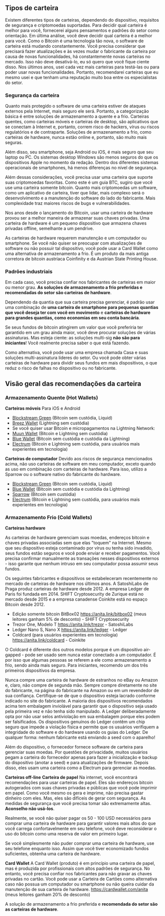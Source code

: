 ## Tipos de carteira

Existem diferentes tipos de carteiras, dependendo do dispositivo, requisitos de segurança e criptomoedas suportadas. Para decidir qual carteira é melhor para você, fornecerei alguns pensamentos e padrões do setor como orientação. Em última análise, você deve decidir qual carteira é a melhor para você. Como o Bitcoin é uma tecnologia tão nova, o software de carteira está mudando constantemente. Você precisa considerar que precisará fazer atualizações e às vezes mudar o fabricante da carteira por causa de novas funcionalidades, há constantemente novas carteiras no mercado. Isso não deve desativá-lo, eu só quero que você fique ciente disso. Nos últimos anos, usei cada vez mais carteiras para testá-las ou para poder usar novas funcionalidades. Portanto, recomendarei carteiras que eu mesmo usei e que tenham uma reputação muito boa entre os especialistas do setor.

### Segurança da carteira

Quanto mais protegido o software de uma carteira estiver de ataques externos pela Internet, mais seguro ele será. Portanto, a categorização básica é entre soluções de armazenamento a quente e a frio. Carteiras quentes, como carteiras móveis e carteiras de desktop, são aplicativos que se conectam à Internet e, portanto, correm risco de hackers, vírus ou riscos regulatórios e de contraparte. Soluções de armazenamento a frio, como carteiras de hardware, nunca estão online e, portanto, são muito mais seguras.

Além disso, seu smartphone, seja Android ou iOS, é mais seguro que seu laptop ou PC. Os sistemas desktop Windows são menos seguros do que os dispositivos Apple no momento da redação. Dentro dos diferentes sistemas operacionais de smartphones, há menos diferenças no nível de segurança.

Além dessas considerações, você precisa usar uma carteira que suporte suas criptomoedas favoritas. Como este é um guia BTC, sugiro que você use uma carteira somente bitcoin. Quanto mais criptomoedas um software, como um aplicativo de carteira, tiver que lidar, mais complexo será o desenvolvimento e a manutenção do software do lado do fabricante. Mais complexidade traz maiores riscos de bugs e vulnerabilidades.

Nos anos desde o lançamento do Bitcoin, usar uma carteira de hardware provou ser a melhor maneira de armazenar suas chaves privadas. Uma carteira de hardware é um pequeno dispositivo que armazena chaves privadas offline, semelhante a um pendrive.

As carteiras de hardware requerem manutenção e um computador ou smartphone. Se você não quiser se preocupar com atualizações de software ou não possuir tal dispositivo, você pode usar a Card Wallet como uma alternativa de armazenamento a frio. É um produto da mais antiga corretora de bitcoin austríaca Coinfinity e da Austrian State Printing House.

### Padrões industriais
Em cada caso, você precisa confiar nos fabricantes de carteiras em maior ou menor grau. **As soluções de armazenamento a frio preferidas e recomendadas do setor são carteiras de hardware**.

Dependendo da quantia que sua carteira precisa gerenciar, é padrão usar uma combinação de **uma carteira de smartphone para pequenas quantias que você deseja ter com você em movimento** e **carteiras de hardware para grandes quantias, como economias em seu conta bancária**.

Se seus fundos de bitcoin atingirem um valor que você preferiria ter garantido em um grau ainda maior, você deve procurar soluções de várias assinaturas. Mas esteja ciente: as soluções multi-sig **não são para iniciantes**! Você realmente precisa saber o que está fazendo.

Como alternativa, você pode usar uma empresa chamada Casa e suas soluções multi-assinatura líderes do setor. Ou você pode obter várias carteiras de hardware para dividir seus fundos em mais dispositivos, o que reduz o risco de falhas no dispositivo ou no fabricante.

## Visão geral das recomendações da carteira

### Armazenamento Quente (Hot Wallets)

**Carteiras móveis**
Para iOS e Android
* [Blockstream Green](https://blockstream.com/green/) (Bitcoin sem custódia, Liquid)
* [Breez Wallet](https://breez.technology/) (Lightning sem custódia)
* Se você quiser usar Bitcoin e micropagamentos na Lightning Network:
* [Muun Wallet](https://muun.com/) (Bitcoin e Lightning sem custódia)
* [Blue Wallet](https://bluewallet.io/) (Bitcoin sem custódia e custódia da Lightning)
* [Electrum](https://electrum.org) (Bitcoin e Lightning sem custódia, para usuários mais experientes em tecnologia)

**Carteiras de computador**
Devido aos riscos de segurança mencionados acima, não uso carteiras de software em meu computador, exceto quando as uso em combinação com carteiras de hardware. Para isso, utilizo a Sparrow ou o software nativo do fabricante do hardware.

* [Blockstream Green](https://blockstream.com/green/) (Bitcoin sem custódia, Liquid)
* [Blue Wallet](https://bluewallet.io/) (Bitcoin sem custódia e custódia da Lightning)
* [Sparrow](https://sparrowwallet.com/) (Bitcoin sem custódia)
* [Electrum](https://electrum.org) (Bitcoin e Lightning sem custódia, para usuários mais experientes em tecnologia)

### Armazenamento Frio (Cold Wallets)

**Carteiras hardware**

As carteiras de hardware gerenciam suas moedas, endereços bitcoin e chaves privadas associadas sem que elas "toquem" na Internet. Mesmo que seu dispositivo esteja contaminado por vírus ou tenha sido invadido, seus fundos estão seguros e você pode enviar e receber pagamentos. Você precisa confirmar manualmente as transações nesses dispositivos externos - isso garante que nenhum intruso em seu computador possa assumir seus fundos.

Os seguintes fabricantes e dispositivos se estabeleceram recentemente no mercado de carteiras de hardware nos últimos anos. A SatoshiLabs de Praga produz carteiras de hardware desde 2012. A empresa Ledger de Paris foi fundada em 2014. SHIFT Cryptosecurity de Zurique está no mercado desde 2015 e a empresa canadense Coinkite está no espaço Bitcoin desde 2012.

* Edição somente bitcoin BitBox02 https://anita.link/bitbox02 (meus leitores ganham 5% de desconto) - SHIFT Cryptosecurity
* Trezor One, Modelo T https://anita.link/trezor - SatoshiLabs
* Ledger Nano S, Nano X https://anita.link/ledger - Ledger
* Coldcard (para usuários experientes em tecnologia) https://anita.link/coldcard - Coinkite

O Coldcard é diferente dos outros modelos porque é um dispositivo air-gapped - pode ser usado sem nunca estar conectado a um computador. É por isso que algumas pessoas se referem a ele como armazenamento a frio, sendo ainda mais seguro. Para iniciantes, recomendo um dos três primeiros dispositivos da empresa.

Nunca compre uma carteira de hardware de estranhos no eBay ou Amazon e, claro, não compre de segunda mão. Sempre compre diretamente no site do fabricante, na página do fabricante na Amazon ou em um revendedor de sua confiança. Certifique-se de que o dispositivo esteja lacrado conforme indicado no site do fabricante. A maioria dos dispositivos recomendados acima tem embalagem inviolável para garantir que o dispositivo seja usado pela primeira vez e não tenha sido manipulado. A Ledger deliberadamente opta por não usar selos antiviolação em sua embalagem porque eles podem ser falsificados. Os dispositivos genuínos do Ledger contêm um chip seguro que impede a violação física e permite que os usuários verifiquem a integridade do software e do hardware usando os guias do Ledger. De qualquer forma: nenhum fabricante está enviando a seed com o aparelho!

Além do dispositivo, o fornecedor fornece software de carteira para gerenciar suas moedas. Por questões de privacidade, muitos usuários pegam a carteira do fornecedor apenas para fazer a inicialização e backup do dispositivo (anotar a seed) e para atualizações de firmware. Depois disso, eles usam uma carteira como a Electrum para gerenciar as moedas.

**Carteiras off-line**
**Carteira de papel**
Na internet, você encontrará recomendações para usar carteiras de papel. Eles são endereços bitcoin autogerados com suas chaves privadas e públicas que você pode imprimir em papel. Como você mesmo os gera e imprime, não precisa gastar dinheiro com eles. Mas, eles são difíceis de gerar com segurança. As medidas de segurança que você precisa tomar são extremamente altas. **Aconselho não usá-los**.

Realmente, se você não quiser pagar os 50 - 100 USD necessários para comprar uma carteira de hardware para garantir valores mais altos do que você carrega confortavelmente em seu telefone, você deve reconsiderar o uso do bitcoin como uma reserva de valor em primeiro lugar.

Se você simplesmente não puder comprar uma carteira de hardware, use seu telefone enquanto isso. Assim que você tiver economizado fundos suficientes, obtenha uma carteira de hardware.

**Card Wallet**
A Card Wallet (produto) é em princípio uma carteira de papel, mas é produzida por profissionais com altos padrões de segurança. No entanto, você precisa confiar nos fabricantes para não gravar as chaves privadas no cartão. Você pode usar a Carteira de Cartões como alternativa caso não possua um computador ou smartphone ou não queira cuidar da manutenção de sua carteira de hardware. https://cardwallet.com/anita (meus leitores ganham 20% de desconto)

A solução de armazenamento a frio preferida e **recomendada do setor são as carteiras de hardware**.
